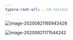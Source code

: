 ```yaml
---
typora-root-url: ..\#.res\pic
---
```


![image-20200821165943426](..\#.res\pic\image-20200821165943426.png)

![image-20200821171544242](/image-20200821171544242.png)